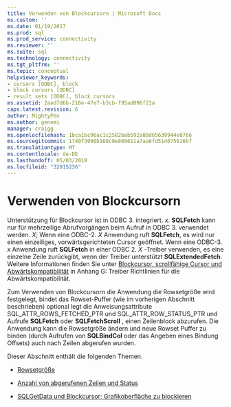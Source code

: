 ```yaml
---
title: Verwenden von Blockcursorn | Microsoft Docs
ms.custom: ''
ms.date: 01/19/2017
ms.prod: sql
ms.prod_service: connectivity
ms.reviewer: ''
ms.suite: sql
ms.technology: connectivity
ms.tgt_pltfrm: ''
ms.topic: conceptual
helpviewer_keywords:
- cursors [ODBC], block
- block cursors [ODBC]
- result sets [ODBC], block cursors
ms.assetid: 2aad7d6b-216e-47e7-b3cb-f95ad096f21a
caps.latest.revision: 6
author: MightyPen
ms.author: genemi
manager: craigg
ms.openlocfilehash: 1bca1bc96ac1c2582bab592a80d65639944e0766
ms.sourcegitcommit: 1740f3090b168c0e809611a7aa6fd514075616bf
ms.translationtype: MT
ms.contentlocale: de-DE
ms.lasthandoff: 05/03/2018
ms.locfileid: "32915236"
---
```

# <a name="using-block-cursors"></a>Verwenden von Blockcursorn
Unterstützung für Blockcursor ist in ODBC 3. integriert. *x*. **SQLFetch** kann nur für mehrzeilige Abrufvorgängen beim Aufruf in ODBC 3. verwendet werden. *X*; Wenn eine ODBC-2. *X* Anwendung ruft **SQLFetch**, es wird nur einen einzeiliges, vorwärtsgerichteten Cursor geöffnet. Wenn eine ODBC-3. *x* Anwendung ruft **SQLFetch** in einer ODBC 2. *X* -Treiber verwenden, es eine einzelne Zeile zurückgibt, wenn der Treiber unterstützt **SQLExtendedFetch**. Weitere Informationen finden Sie unter [Blockcursor, scrollfähige Cursor und Abwärtskompatibilität](../../../odbc/reference/appendixes/block-cursors-scrollable-cursors-and-backward-compatibility.md) in Anhang G: Treiber Richtlinien für die Abwärtskompatibilität.  
  
 Zum Verwenden von Blockcursorn die Anwendung die Rowsetgröße wird festgelegt, bindet das Rowset-Puffer (wie im vorherigen Abschnitt beschrieben) optional legt die Anweisungsattribute SQL_ATTR_ROWS_FETCHED_PTR und SQL_ATTR_ROW_STATUS_PTR und Aufrufe **SQLFetch**  oder **SQLFetchScroll** , einen Zeilenblock abzurufen. Die Anwendung kann die Rowsetgröße ändern und neue Rowset Puffer zu binden (durch Aufrufen von **SQLBindCol** oder das Angeben eines Bindung Offsets) auch nach Zeilen abgerufen wurden.  
  
 Dieser Abschnitt enthält die folgenden Themen.  
  
-   [Rowsetgröße](../../../odbc/reference/develop-app/rowset-size.md)  
  
-   [Anzahl von abgerufenen Zeilen und Status](../../../odbc/reference/develop-app/number-of-rows-fetched-and-status.md)  
  
-   [SQLGetData und Blockcursor; Grafikoberfläche zu blockieren](../../../odbc/reference/develop-app/sqlgetdata-and-block-cursors.md)
